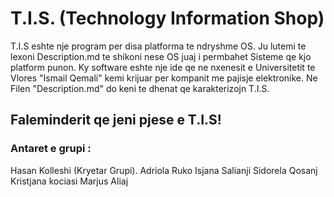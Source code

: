 # T.I.S. (Technology Information Shop)

T.I.S eshte nje program per disa platforma te ndryshme OS. Ju lutemi te lexoni Description.md 
te shikoni nese OS juaj i permbahet Sisteme qe kjo platform punon. Ky software eshte nje ide 
qe ne nxenesit e Universitetit te Vlores "Ismail Qemali" kemi krijuar per kompanit me pajisje
elektronike. Ne Filen "Description.md" do keni te dhenat qe karakterizojn T.I.S.

## Faleminderit qe jeni pjese e T.I.S!


### Antaret e grupi : 
Hasan Kolleshi (Kryetar Grupi).
Adriola Ruko
Isjana Salianji
Sidorela Qosanj
Kristjana kociasi
Marjus Aliaj                           





